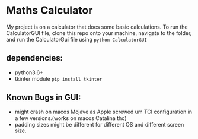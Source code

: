 # Maths Calculator
My project is on a calculator that does some basic calculations.
To run the CalculatorGUI file, clone this repo onto your machine, navigate to the folder, and run the CalculatorGui file using `python CalculatorGUI`

## dependencies:
- python3.6+
- tkinter module
```pip install tkinter```

## Known Bugs in GUI:
- might crash on macos Mojave as Apple screwed um TCl configuration in a few versions.(works on macos Catalina tho)
- padding sizes might be different for different OS and different screen size.
